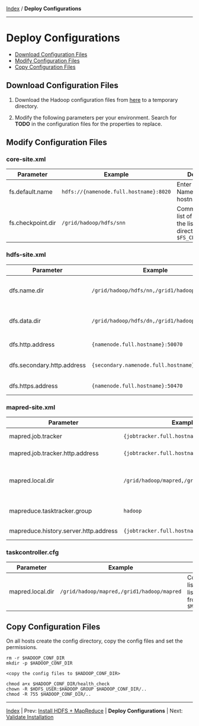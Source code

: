 [Index](./index.md) / **Deploy Configurations**

------

Deploy Configurations
==========

* [Download Configuration Files](#download-configuration-files)
* [Modify Configuration Files](#modify-configuration-files)
* [Copy Configuration Files](#copy-configuration-files)

Download Configuration Files
-----

1. Download the Hadoop configuration files from [here](./conf) to a temporary directory.

2. Modify the following parameters per your environment. Search for **TODO** in the configuration files for the properties to replace.


Modify Configuration Files
-----

### core-site.xml

| Parameter          | Example       | Description                                       |
|--------------------|---------------|-----------------------------|
| fs.default.name    | <code>hdfs://{namenode.full.hostname}:8020</code>  | Enter your NameNode hostname
| fs.checkpoint.dir  | <code>/grid/hadoop/hdfs/snn</code>  | Comma separated list of paths. Use the list of directories from <code>$FS_CHECKPOINT_DIR</code>

### hdfs-site.xml

| Parameter                          | Example          | Description                       |
|------------------------------------|------------------|-----------------------------------|
| dfs.name.dir                       | <code>/grid/hadoop/hdfs/nn,/grid1/hadoop/hdfs/nn</code> | Comma separated list of paths. Use the list of directories from <code>$DFS_NAME_DIR</code>
| dfs.data.dir                       | <code>/grid/hadoop/hdfs/dn,/grid1/hadoop/hdfs/dn</code> | Comma separated list of paths. Use the list of directories from <code>$DFS_DATA_DIR</code>
| dfs.http.address	                | <code>{namenode.full.hostname}:50070</code>   | Enter your NameNode hostname
| dfs.secondary.http.address         | <code>{secondary.namenode.full.hostname}:50090</code> | Enter your SecondaryNameNode hostname
| dfs.https.address                  | <code>{namenode.full.hostname}:50470</code>   | Enter your NameNode hostname

### mapred-site.xml

| Parameter                             | Example       | Description                         |
|---------------------------------------|---------------|---------------------------------------|
| mapred.job.tracker                    | <code>{jobtracker.full.hostname}:50300</code> | Enter your JobTracker hostname
| mapred.job.tracker.http.address       | <code>{jobtracker.full.hostname}:50030</code> | Enter your JobTracker hostname
| mapred.local.dir                       | <code>/grid/hadoop/mapred,/grid1/hadoop/mapred</code> | Comma separated list of paths. Use the list of directories from <code>$MAPREDUCE_LOCAL_DIR</code>
| mapreduce.tasktracker.group            | <code>hadoop</code> | Enter your group. Use the value of <code>$HADOOP_GROUP</code>
| mapreduce.history.server.http.address | <code>{jobtracker.full.hostname}:51111</code> | Enter your JobTracker hostname

### taskcontroller.cfg

| Parameter                             | Example        | Description                          |
|---------------------------------------|----------------|-------------------------------------|
| mapred.local.dir                         | <code>/grid/hadoop/mapred,/grid1/hadoop/mapred</code> | Comma separated list of paths. Use the list of directories from <code>$MAPREDUCE_LOCAL_DIR</code>


Copy Configuration Files
-----

On all hosts create the config directory, copy the config files and set the permissions.

    rm -r $HADOOP_CONF_DIR
    mkdir -p $HADOOP_CONF_DIR
    
    <copy the config files to $HADOOP_CONF_DIR>
    
    chmod a+x $HADOOP_CONF_DIR/health_check
    chown -R $HDFS_USER:$HADOOP_GROUP $HADOOP_CONF_DIR/..
    chmod -R 755 $HADOOP_CONF_DIR/..


------

[Index](./index.md)
|
Prev: [Install HDFS + MapReduce](./install-hdfs-mapreduce.md)
|
**Deploy Configurations**
|
Next: [Validate Installation](./validate-installation.md)